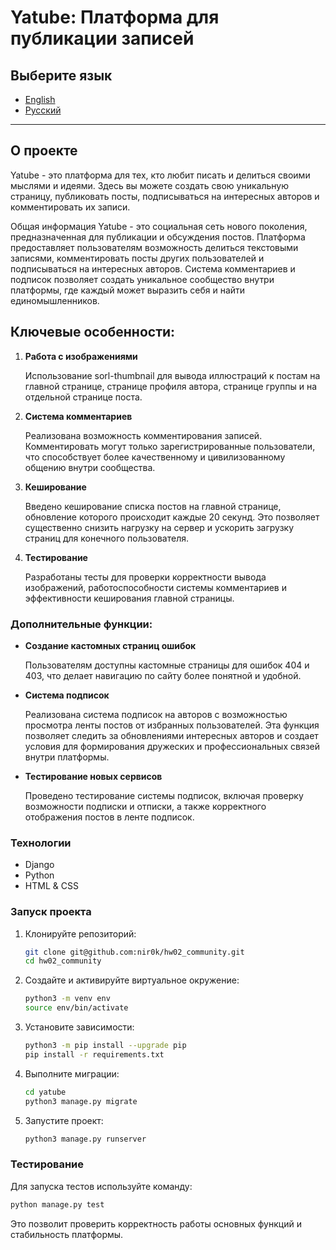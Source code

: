 # Yatube: Платформа для публикации записей

## Выберите язык

- [English](README.md)
- [Русский](README.ru.md)

---

## О проекте

Yatube - это платформа для тех, кто любит писать и делиться своими мыслями и идеями. Здесь вы можете создать свою уникальную страницу, публиковать посты, подписываться на интересных авторов и комментировать их записи.


Общая информация
Yatube - это социальная сеть нового поколения, предназначенная для публикации и обсуждения постов. Платформа предоставляет пользователям возможность делиться текстовыми записями, комментировать посты других пользователей и подписываться на интересных авторов. Система комментариев и подписок позволяет создать уникальное сообщество внутри платформы, где каждый может выразить себя и найти единомышленников.

## Ключевые особенности:

1. **Работа с изображениями**

    Использование sorl-thumbnail для вывода иллюстраций к постам на главной странице, странице профиля автора, странице группы и на отдельной странице поста.
2. **Система комментариев**
    
    Реализована возможность комментирования записей. Комментировать могут только зарегистрированные пользователи, что способствует более качественному и цивилизованному общению внутри сообщества.
3. **Кеширование**

    Введено кеширование списка постов на главной странице, обновление которого происходит каждые 20 секунд. Это позволяет существенно снизить нагрузку на сервер и ускорить загрузку страниц для конечного пользователя.
4. **Тестирование**

    Разработаны тесты для проверки корректности вывода изображений, работоспособности системы комментариев и эффективности кеширования главной страницы.

### Дополнительные функции:
    
- **Создание кастомных страниц ошибок**
    
    Пользователям доступны кастомные страницы для ошибок 404 и 403, что делает навигацию по сайту более понятной и удобной.

- **Система подписок**
    
    Реализована система подписок на авторов с возможностью просмотра ленты постов от избранных пользователей. Эта функция     позволяет следить за обновлениями интересных авторов и создает условия для формирования дружеских и профессиональных связей внутри платформы.

- **Тестирование новых сервисов**
    
    Проведено тестирование системы подписок, включая проверку возможности подписки и отписки, а также корректного отображения постов в ленте подписок.


### Технологии

- Django
- Python
- HTML & CSS

### Запуск проекта

1. Клонируйте репозиторий:
    ```sh
    git clone git@github.com:nir0k/hw02_community.git
    cd hw02_community
    ```

2. Создайте и активируйте виртуальное окружение:
    ```sh
    python3 -m venv env
    source env/bin/activate
    ```
3. Установите зависимости:
    ```sh
    python3 -m pip install --upgrade pip
    pip install -r requirements.txt
    ```
4. Выполните миграции:
    ```sh
    cd yatube
    python3 manage.py migrate
    ```
5. Запустите проект:
    ```sh
    python3 manage.py runserver
    ```

### Тестирование

Для запуска тестов используйте команду:
```sh
python manage.py test
```
Это позволит проверить корректность работы основных функций и стабильность платформы.
